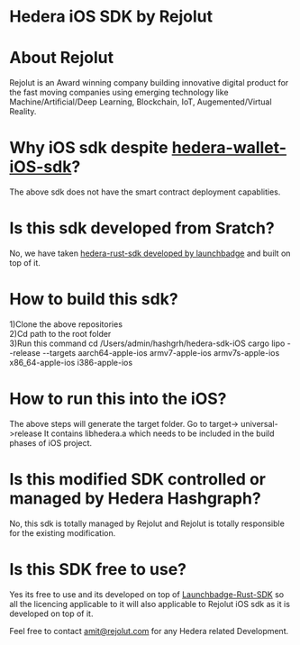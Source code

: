 # Hedera iOS SDK by Rejolut

# About Rejolut

Rejolut is an Award winning company building innovative digital product for the fast moving companies using emerging technology like Machine/Artificial/Deep Learning, Blockchain, IoT, Augemented/Virtual Reality.

# Why iOS sdk despite [hedera-wallet-iOS-sdk](https://github.com/hashgraph/hedera-wallet-ios)?

The above sdk does not have the smart contract deployment capablities.

# Is this sdk developed from Sratch?

No, we have taken [hedera-rust-sdk developed by launchbadge](https://github.com/launchbadge/hedera-sdk-rust) and built on top of it.

# How to build this sdk?
1)Clone the above repositories<br>
2)Cd path to the root folder<br> 
3)Run this command cd /Users/admin/hashgrh/hedera-sdk-iOS
cargo lipo --release --targets aarch64-apple-ios armv7-apple-ios armv7s-apple-ios x86_64-apple-ios i386-apple-ios

# How to run this into the iOS?
The above steps will generate the target folder. Go to target-> universal->release
It contains libhedera.a which needs to be included in the build phases of iOS project.

# Is this modified SDK controlled or managed by Hedera Hashgraph?
No, this sdk is totally managed by Rejolut and Rejolut is totally responsible for the existing modification.

# Is this SDK free to use?
Yes its free to use and its developed on top of [Launchbadge-Rust-SDK](https://github.com/launchbadge/hedera-sdk-rust) so all the licencing applicable to it will also applicable to Rejolut iOS sdk as it is developed on top of it.

Feel free to contact amit@rejolut.com for any Hedera related Development.


